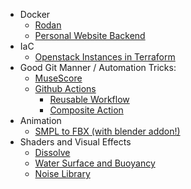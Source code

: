 <!--
**softcat477/softcat477** is a ✨ _special_ ✨ repository because its `README.md` (this file) appears on your GitHub profile.

Here are some ideas to get you started:

- 🔭 I’m currently working on ...
- 🌱 I’m currently learning ...
- 👯 I’m looking to collaborate on ...
- 🤔 I’m looking for help with ...
- 💬 Ask me about ...
- 📫 How to reach me: ...
- 😄 Pronouns: ...
- ⚡ Fun fact: ...
-->
- Docker
  - [Rodan](https://github.com/DDMAL/Rodan)
  - [Personal Website Backend](https://github.com/softcat477/pweb-backend)
- IaC
  - [Openstack Instances in Terraform](https://github.com/softcat477/openstack-terraform-instance)
- Good Git Manner / Automation Tricks:
  - [MuseScore](https://github.com/musescore/MuseScore/pulls/softcat477)
  - [Github Actions](https://github.com/softcat477/reusable-and-composite-actions)
    - [Reusable Workflow](https://github.com/softcat477/reuse-workflow)
    - [Composite Action](https://github.com/softcat477/composite-action)
- Animation
  - [SMPL to FBX (with blender addon!)](https://github.com/softcat477/SMPL-to-FBX)
- Shaders and Visual Effects
  - [Dissolve](https://github.com/softcat477/Dissolve)
  - [Water Surface and Buoyancy](https://github.com/softcat477/Water-Surface-Shader)
  - [Noise Library](https://github.com/softcat477/ShaderGallery)
